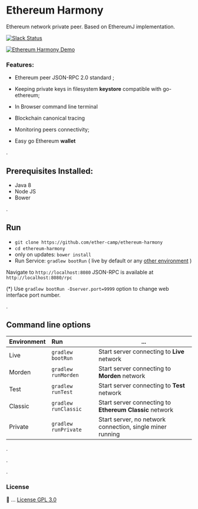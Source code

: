 # Ethereum Harmony

Ethereum network private peer. Based on EthereumJ implementation. 

[![Slack Status](http://harmony-slack-ether-camp.herokuapp.com/badge.svg)](http://ether.camp) 

[![Ethereum Harmony Demo](http://i.imgur.com/zeJMQ94.png)](https://www.youtube.com/watch?v=3qASGOy3qrw )

 
### Features: 

 * Ethereum peer JSON-RPC 2.0 standard ;
 
 * Keeping private keys in filesystem **keystore** compatible with go-ethereum;
 
 * In Browser command line terminal
 
 * Blockchain canonical tracing   
 
 * Monitoring peers connectivity;
 
 * Easy go Ethereum **wallet** 

.

## Prerequisites Installed: 
* Java 8
* Node JS
* Bower

.

## Run 

* `git clone https://github.com/ether-camp/ethereum-harmony`
* `cd ethereum-harmony`
* only on updates: `bower install`
* Run Service: `gradlew bootRun`  ( live by default or any [other environment](#options) )

Navigate to `http://localhost:8080`
JSON-RPC is available at `http://localhost:8080/rpc`

(*) Use `gradlew bootRun -Dserver.port=9999` option to change web interface port number.

.

## Command line options <a id="options"></a>

| Environment        | Run      | ... |
| ------------- |:-------------|------------- |
| Live      | `gradlew bootRun` | Start server connecting to **Live** network |
| Morden      | `gradlew runMorden` | Start server connecting to **Morden** network |
| Test      | `gradlew runTest`      | Start server connecting to **Test** network |
| Classic | `gradlew runClassic`      | Start server connecting to **Ethereum Classic** network |   
| Private | `gradlew runPrivate`      | Start server, no network connection, single miner running|    

.


.


.



### License

📜 ... [License GPL 3.0](https://github.com/ether-camp/ethereum-harmony/blob/master/LICENSE)
